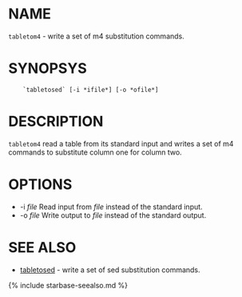 
NAME
====

`tabletom4` - write a set of m4 substitution commands.

SYNOPSYS
========

```
    `tabletosed` [-i *ifile*] [-o *ofile*]
```

DESCRIPTION
===========

`tabletom4` read a table from its standard input and writes a set of
m4 commands to substitute column one for column two.

OPTIONS
=======

  * -i *file* Read input from *file* instead of the standard input.
  * -o *file* Write output to *file* instead of the standard output.

SEE ALSO
========


- [tabletosed](tabletosed.html) - write a set of sed substitution commands.


{% include starbase-seealso.md %}
